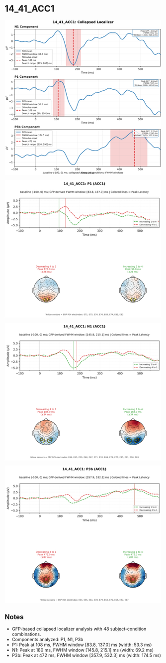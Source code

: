 # 14_41_ACC1

![figure](docs/assets/plots/14_41_ACC1/14_41_ACC1-collapsed_localizer.png)

![figure](docs/assets/plots/14_41_ACC1/14_41_ACC1-P1.png)

![figure](docs/assets/plots/14_41_ACC1/14_41_ACC1-N1.png)

![figure](docs/assets/plots/14_41_ACC1/14_41_ACC1-P3b.png)


## Notes

- GFP-based collapsed localizer analysis with 48 subject-condition combinations.
- Components analyzed: P1, N1, P3b
- P1: Peak at 108 ms, FWHM window [83.8, 137.0] ms (width: 53.3 ms)
- N1: Peak at 180 ms, FWHM window [145.8, 215.1] ms (width: 69.2 ms)
- P3b: Peak at 472 ms, FWHM window [357.9, 532.3] ms (width: 174.5 ms)
